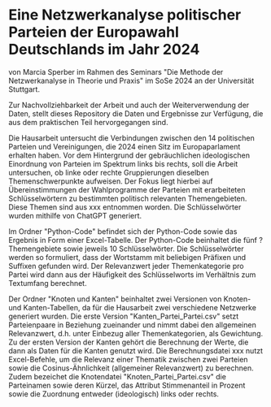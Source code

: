 # Eine Netzwerkanalyse politischer Parteien der Europawahl Deutschlands im Jahr 2024
von Marcia Sperber im Rahmen des Seminars "Die Methode der Netzwerkanalyse in Theorie und Praxis" im SoSe 2024 an der Universität Stuttgart.

Zur Nachvollziehbarkeit der Arbeit und auch der Weiterverwendung der Daten, stellt dieses Repository die Daten und Ergebnisse zur Verfügung, die aus dem praktischen Teil hervorgegangen sind.

Die Hausarbeit untersucht die Verbindungen zwischen den 14 politischen Parteien und Vereinigungen, die 2024 einen Sitz im Europaparlament erhalten haben. Vor dem Hintergrund der gebräuchlichen ideologischen Einordnung von Parteien im Spektrum links bis rechts, soll die Arbeit untersuchen, ob linke oder rechte Gruppierungen dieselben Themenschwerpunkte aufweisen. Der Fokus liegt hierbei auf Übereinstimmungen der Wahlprogramme der Parteien mit erarbeiteten Schlüsselwörtern zu bestimmten politisch relevanten Themengebieten. Diese Themen sind aus xxx entnommen worden. Die Schlüsselwörter wurden mithilfe von ChatGPT generiert.

Im Ordner "Python-Code" befindet sich der Python-Code sowie das Ergebnis in Form einer Excel-Tabelle. Der Python-Code beinhaltet die fünf ? Themengebiete sowie jeweils 10 Schlüsselwörter. Die Schlüsselwörter werden so formuliert, dass der Wortstamm mit beliebigen Präfixen und Suffixen gefunden wird. Der Relevanzwert jeder Themenkategorie pro Partei wird dann aus der Häufigkeit des Schlüsselworts im Verhältnis zum Textumfang berechnet.

Der Ordner "Knoten und Kanten" beinhaltet zwei Versionen von Knoten- und Kanten-Tabellen, da für die Hausarbeit zwei verschiedene Netzwerke generiert wurden. Die erste Version "Kanten_Partei_Partei.csv" setzt Parteienpaare in Beziehung zueinander und nimmt dabei den allgemeinen Relevanzwert, d.h. unter Einbezug aller Themenkategorien, als Gewichtung. Zu der ersten Version der Kanten gehört die Berechnung der Werte, die dann als Daten für die Kanten genutzt wird. Die Berechnungsdatei xxx nutzt Excel-Befehle, um die Relevanz einer Thematik zwischen zwei Parteien sowie die Cosinus-Ähnlichkeit (allgemeiner Relevanzwert) zu berechnen. Zudem bezeichet die Knotendatei "Knoten_Partei_Partei.csv" die Parteinamen sowie deren Kürzel, das Attribut Stimmenanteil in Prozent sowie die Zuordnung entweder (ideologisch) links oder rechts.
